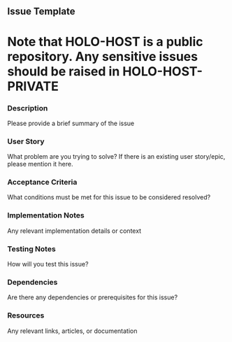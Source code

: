 ## Issue Template


# Note that HOLO-HOST is a public repository. Any sensitive issues should be raised in HOLO-HOST-PRIVATE


### Description

Please provide a brief summary of the issue

### User Story

What problem are you trying to solve? If there is an existing user story/epic, please mention it here.

### Acceptance Criteria

What conditions must be met for this issue to be considered resolved?

### Implementation Notes

Any relevant implementation details or context

### Testing Notes

How will you test this issue?

### Dependencies

Are there any dependencies or prerequisites for this issue?

### Resources

Any relevant links, articles, or documentation
